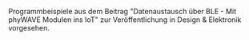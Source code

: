 Programmbeispiele aus dem Beitrag 
"Datenaustausch über BLE - Mit phyWAVE Modulen ins IoT"
zur Veröffentlichung in Design & Elektronik vorgesehen.


